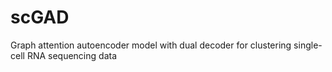 # scGAD
Graph attention autoencoder model with dual decoder for clustering single-cell RNA sequencing data
